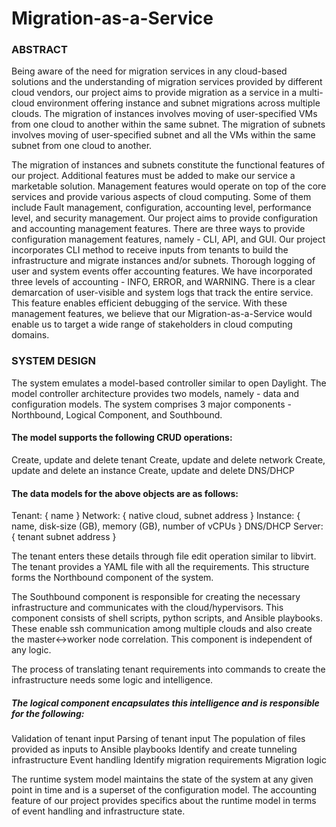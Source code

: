# Migration-as-a-Service

### ABSTRACT

Being aware of the need for migration services in any cloud-based solutions and the understanding of migration services provided by different cloud vendors, our project aims to provide migration as a service in a multi-cloud environment offering instance and subnet migrations across multiple clouds. The migration of instances involves moving of user-specified VMs from one cloud to another within the same subnet. The migration of subnets involves moving of user-specified subnet and all the VMs within the same subnet from one cloud to another.

The migration of instances and subnets constitute the functional features of our project. Additional features must be added to make our service a marketable solution. Management features would operate on top of the core services and provide various aspects of cloud computing. Some of them include Fault management, configuration, accounting level, performance level, and security management. Our project aims to provide configuration and accounting management features. There are three ways to provide configuration management features, namely - CLI, API, and GUI. Our project incorporates CLI method to receive inputs from tenants to build the infrastructure and migrate instances and/or subnets. Thorough logging of user and system events offer accounting features. We have incorporated three levels of accounting - INFO, ERROR, and WARNING. There is a clear demarcation of user-visible and system logs that track the entire service. This feature enables efficient debugging of the service. With these management features, we believe that our Migration-as-a-Service would enable us to target a wide range of stakeholders in cloud computing domains.


### SYSTEM DESIGN

The system emulates a model-based controller similar to open Daylight. The model controller architecture provides two models, namely - data and configuration models. The system comprises 3 major components - Northbound, Logical Component, and Southbound.

#### The model supports the following CRUD operations:
Create, update and delete tenant
Create, update and delete network
Create, update and delete an instance
Create, update and delete DNS/DHCP  

#### The data models for the above objects are as follows:
Tenant: { name }
Network: { native cloud, subnet address }
Instance: { name, disk-size (GB), memory (GB), number of vCPUs }
DNS/DHCP Server: { tenant subnet address }

The tenant enters these details through file edit operation similar to libvirt. The tenant provides a YAML file with all the requirements. This structure forms the Northbound component of the system.

The Southbound component is responsible for creating the necessary infrastructure and communicates with the cloud/hypervisors. This component consists of shell scripts, python scripts, and Ansible playbooks. These enable ssh communication among multiple clouds and also create the master<->worker node correlation. This component is independent of any logic.

The process of translating tenant requirements into commands to create the infrastructure needs some logic and intelligence. 
##### The logical component encapsulates this intelligence and is responsible for the following:
Validation of tenant input
Parsing of tenant input
The population of files provided as inputs to Ansible playbooks
Identify and create tunneling infrastructure
Event handling
Identify migration requirements
Migration logic

The runtime system model maintains the state of the system at any given point in time and is a superset of the configuration model. The accounting feature of our project provides specifics about the runtime model in terms of event handling and infrastructure state.

